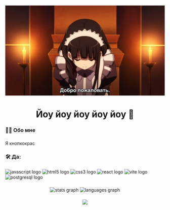 <br clear="both">

<div align="center">
  <img src="https://github.com/webHikari/webHikari/blob/main/hyoka.jpg?raw=true"  />
</div>

###

<h1 align="center">Йоу йоу йоу йоу йоу 👋 </h1>

###


<h3 align="left">👩‍💻  Обо мне</h3>

###

<p align="left">Я кнопкокрас</p>

###

###

###

<h3 align="left">🛠 Да:</h3>

###

<div align="left">
  <img src="https://cdn.jsdelivr.net/gh/devicons/devicon/icons/javascript/javascript-original.svg" height="40" alt="javascript logo"  />
  <!-- <img src="https://cdn.jsdelivr.net/gh/devicons/devicon/icons/typescript/typescript.svg" height="40" alt="javascript logo"  /> -->
  <!-- <img width="12" /> -->
  <img src="https://cdn.jsdelivr.net/gh/devicons/devicon/icons/html5/html5-original.svg" height="40" alt="html5 logo"  />
  <!-- <img width="12" /> -->
  <img src="https://cdn.jsdelivr.net/gh/devicons/devicon/icons/css3/css3-original.svg" height="40" alt="css3 logo"  />
  <!-- <img width="12" /> -->
  <img src="https://cdn.jsdelivr.net/gh/devicons/devicon/icons/react/react-original.svg" height="40" alt="react logo"  />
  <!-- <img width="12" /> -->
  <img src="https://skillicons.dev/icons?i=vite" height="40" alt="vite logo"  />
  <!-- <img width="12" /> -->
  <!-- <img width="12" /> -->

  <!-- <img width="12" /> -->
  <img src="https://skillicons.dev/icons?i=postgres" height="40" alt="postgresql logo"  />
</div>



###

<div align="center">
  <img src="https://github-readme-stats.vercel.app/api?username=webHikari&hide_title=false&hide_rank=false&show_icons=true&include_all_commits=true&count_private=true&disable_animations=false&theme=dracula&locale=en&hide_border=false&order=1" height="150" alt="stats graph"  />
  <img src="https://github-readme-stats.vercel.app/api/top-langs?username=webHikari&locale=en&hide_title=false&layout=compact&card_width=320&langs_count=5&theme=dracula&hide_border=false&order=2" height="150" alt="languages graph"  />
</div>

###

###

<div align="center">
  <img src="https://visitor-badge.laobi.icu/badge?page_id=webHikari.webHikari&"  />
</div>

###

